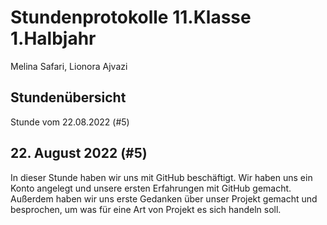 # Stundenprotokolle 11.Klasse 1.Halbjahr
Melina Safari, Lionora Ajvazi

## Stundenübersicht
Stunde vom 22.08.2022 (#5)


## 22. August 2022 (#5)
In dieser Stunde haben wir uns mit GitHub beschäftigt. Wir haben uns ein Konto angelegt und unsere ersten Erfahrungen mit GitHub gemacht. Außerdem haben wir uns erste Gedanken über unser Projekt gemacht und besprochen, um was für eine Art von Projekt es sich handeln soll.
